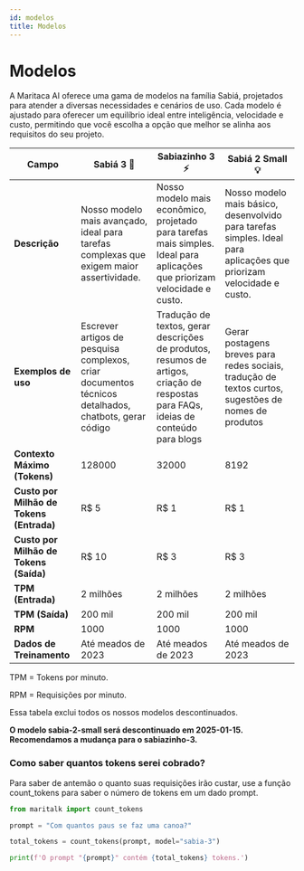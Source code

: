 ```yaml
---
id: modelos
title: Modelos
---
```


# Modelos
A Maritaca AI oferece uma gama de modelos na família Sabiá, projetados para atender a diversas necessidades e cenários de uso. Cada modelo é ajustado para oferecer um equilíbrio ideal entre inteligência, velocidade e custo, permitindo que você escolha a opção que melhor se alinha aos requisitos do seu projeto.

| **Campo**                            | **Sabiá 3** 🥇                                                                                       | **Sabiazinho 3** ⚡                                                                                      | **Sabiá 2 Small** 💡                                                                            |
|--------------------------------------|-----------------------------------------------------------------------------------------------------|---------------------------------------------------------------------------------------------------------|--------------------------------------------------------------------------------------------------|
| **Descrição**                        | Nosso modelo mais avançado, ideal para tarefas complexas que exigem maior assertividade.            | Nosso modelo mais econômico, projetado para tarefas mais simples. Ideal para aplicações  que priorizam velocidade e custo. | Nosso modelo mais básico, desenvolvido para tarefas simples. Ideal para aplicações  que priorizam velocidade e custo. |
| **Exemplos de uso**                  | Escrever artigos de pesquisa complexos, criar documentos técnicos detalhados, chatbots, gerar código |  Tradução de textos, gerar descrições de produtos, resumos de artigos, criação de respostas para FAQs, ideias de conteúdo para blogs  | Gerar postagens breves para redes sociais, tradução de textos curtos, sugestões de nomes de produtos  |
| **Contexto Máximo (Tokens)**         | 128000                                                                                              | 32000                                                                                                    | 8192                                                                                             |
| **Custo por Milhão de Tokens (Entrada)** | R$ 5                                                                                              | R$ 1                                                                                                      | R$ 1                                                                                              |
| **Custo por Milhão de Tokens (Saída)**   | R$ 10                                                                                             | R$ 3                                                                                                      | R$ 3                                                                                              |
| **TPM (Entrada)**                    | 2 milhões                                                                                           | 2 milhões                                                                                                | 2 milhões                                                                                          |
| **TPM (Saída)**                      | 200 mil                                                                                            | 200 mil                                                                                                   | 200 mil                                                                                           |
| **RPM**                              | 1000                                                                                               | 1000                                                                                                      | 1000                                                                                              |
| **Dados de Treinamento**             | Até meados de 2023                                                                                 | Até meados de 2023                                                                                        | Até meados de 2023                                                                                 |




TPM = Tokens por minuto.

RPM = Requisições por minuto.

Essa tabela exclui todos os nossos modelos descontinuados.

**O modelo sabia-2-small será descontinuado em 2025-01-15. Recomendamos a mudança para o sabiazinho-3.**


### Como saber quantos tokens serei cobrado?
Para saber de antemão o quanto suas requisições irão custar, use a função count_tokens para saber o número de tokens em um dado prompt.
```python
from maritalk import count_tokens

prompt = "Com quantos paus se faz uma canoa?"

total_tokens = count_tokens(prompt, model="sabia-3")

print(f'O prompt "{prompt}" contém {total_tokens} tokens.')
```

